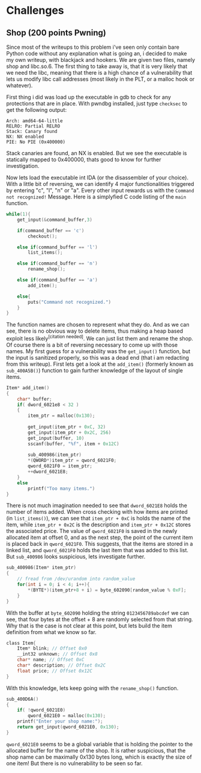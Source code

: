 # Challenges

## Shop (200 points Pwning)

Since most of the writeups to this problem i've seen only contain bare Python code without any explanation what is going an, i decided to make my own writeup, with blackjack and hookers. We are given two files, namely shop and libc.so.6. The first thing to take away is, that it is very likely that we need the libc, meaning that there is a high chance of a vulnerability that lets us modify libc call addresses (most likely in the PLT, or a malloc hook or whatever).

First thing i did was load up the executable in gdb to check for any protections that are in place. With pwndbg installed, just type `checksec` to get the following output:


```
Arch: amd64-64-little
RELRO: Partial RELRO
Stack: Canary found
NX: NX enabled
PIE: No PIE (0x400000)
```

Stack canaries are found, an NX is enabled. But we see the executable is statically mapped to 0x400000, thats good to know for further investigation.

Now lets load the executable int IDA (or the disassembler of your choice). With a little bit of reversing, we can identify 4 major functionalities triggered by entering "c", "l", "n" or "a". Every other input rewards us with the `Command not recognized!` Message. Here is a simplyfied C code listing of the `main` function.


```c
while(1){
    get_input(&command_buffer,3)

    if(command_buffer == 'c')
        checkout();

    else if(command_buffer == 'l')
        list_items();

    else if(command_buffer == 'n')
        rename_shop();

    else if(command_buffer == 'a')
        add_item();

    else{
        puts("Command not recognized.")
    }
}
```

The function names are chosen to represent what they do. And as we can see, there is no obvious way to delete items, thus making a heap based exploit less likely<sup>[citation needed]</sup>. We can just list them and rename the shop.  Of course there is a bit of reversing necessary to come up with those names. My first guess for a vulnerability was the `get_input()` function, but the input is sanitized properly, so this was a dead end (that i am redacting from this writeup). First lets get a look at the `add_item()` (formerly known as `sub_400A5B()`) function to gain further knowledge of the layout of single items. 

```c
Item* add_item()
{
    char* buffer;
    if( dword_6021e8 < 32 )
    {
        item_ptr = malloc(0x130);
        
        get_input(item_ptr + 0xC, 32)
        get_input(item_ptr + 0x2C, 256)
        get_input(buffer, 10)
        sscanf(buffer, "%f", item + 0x12C)
        
        sub_400986(item_ptr)
        *(QWORD*)item_ptr = qword_6021F0;
        qword_6021F0 = item_ptr;
        ++dword_6021E8;
    }
    else
        printf("Too many items.")
}
```

There is not much imagination needed to see that `dword_6021E8` holds the number of items added. When cross checking with how items are printed (in `list_items()`), we can see that `item_ptr + 0xC` is holds the name of the item, while `item_ptr + 0x2C` is the description and `item_ptr + 0x12C` stores the associated price. The value of `qword_6021F0` is saved in the newly allocated item at offset 0, and as the next step, the point of the current item is placed back in `qword_6021F0`. This suggests, that the items are stored in a linked list, and `qword_6021F0` holds the last item that was added to this list. But `sub_400986` looks suspicious, lets investigate further.

```c
sub_400986(Item* item_ptr)
{
    // fread from /dev/urandom into random_value
    for(int i = 0; i < 4; i++){
        *(BYTE*)(item_ptr+8 + i) = byte_602090[random_value % 0xF];
    }
}
```
With the buffer at `byte_602090` holding the string `0123456789abcdef` we can see, that four bytes at the offset + 8 are randomly selected from that string. Why that is the case is not clear at this point, but lets build the item definition from what we know so far.

```c
class Item{
    Item* blink; // Offset 0x0
    __int32 unknown; // Offset 0x8
    char* name; // Offset 0xC
    char* description; // Offset 0x2C
    float price; // Offset 0x12C
}
```

With this knowledge, lets keep going with the `rename_shop()` function.

```c
sub_400D6A()
{
    if( !qword_6021E0)
        qword_6021E0 = malloc(0x130);
    printf("Enter your shop name:");
    return get_input(qword_6021E0, 0x130);
}
```

`qword_6021E0` seems to be a global variable that is holding the pointer to the allocated buffer for the name of the shop. It is rather suspicious, that the shop name can be maximally 0x130 bytes long, which is exactly the size of one item! But there is no vulnerability to be seen so far.



